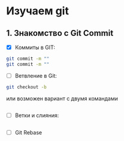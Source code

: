 # Изучаем git

## 1. Знакомство с Git Commit

- [x] Коммиты в GIT:

```sh
git commit -m ""
git commit -m ""
```

- [ ] Ветвление в Git:

```sh
git checkout -b 

```

или возможен вариант с двумя командами

```sh

```

- [ ] Ветки и слияния:

```sh

```

- [ ] Git Rebase

```sh

```